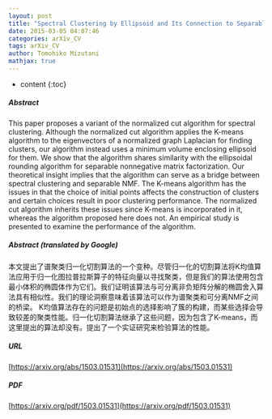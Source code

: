 ```yaml
---
layout: post
title: "Spectral Clustering by Ellipsoid and Its Connection to Separable Nonnegative Matrix Factorization"
date: 2015-03-05 04:07:46
categories: arXiv_CV
tags: arXiv_CV
author: Tomohiko Mizutani
mathjax: true
---
```


* content
{:toc}

##### Abstract
This paper proposes a variant of the normalized cut algorithm for spectral clustering. Although the normalized cut algorithm applies the K-means algorithm to the eigenvectors of a normalized graph Laplacian for finding clusters, our algorithm instead uses a minimum volume enclosing ellipsoid for them. We show that the algorithm shares similarity with the ellipsoidal rounding algorithm for separable nonnegative matrix factorization. Our theoretical insight implies that the algorithm can serve as a bridge between spectral clustering and separable NMF. The K-means algorithm has the issues in that the choice of initial points affects the construction of clusters and certain choices result in poor clustering performance. The normalized cut algorithm inherits these issues since K-means is incorporated in it, whereas the algorithm proposed here does not. An empirical study is presented to examine the performance of the algorithm.

##### Abstract (translated by Google)
本文提出了谱聚类归一化切割算法的一个变种。尽管归一化的切割算法将K均值算法应用于归一化图拉普拉斯算子的特征向量以寻找聚类，但是我们的算法使用包含最小体积的椭圆体作为它们。我们证明该算法与可分离非负矩阵分解的椭圆舍入算法具有相似性。我们的理论洞察意味着该算法可以作为谱聚类和可分离NMF之间的桥梁。 K均值算法存在的问题是初始点的选择影响了簇的构建，而某些选择会导致较差的聚类性能。归一化切割算法继承了这些问题，因为包含了K-means，而这里提出的算法却没有。提出了一个实证研究来检验算法的性能。

##### URL
[https://arxiv.org/abs/1503.01531](https://arxiv.org/abs/1503.01531)

##### PDF
[https://arxiv.org/pdf/1503.01531](https://arxiv.org/pdf/1503.01531)

